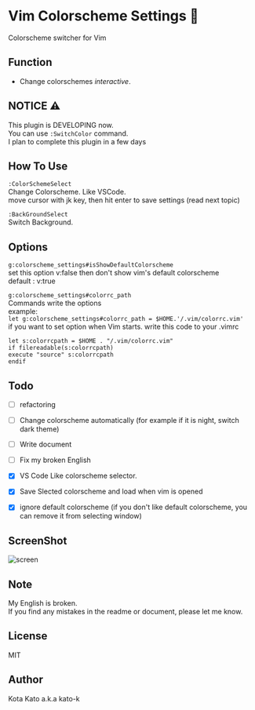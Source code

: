 # Vim Colorscheme Settings 🎨
Colorscheme switcher for Vim

## Function
- Change colorschemes *interactive*.

## NOTICE ⚠️
This plugin is DEVELOPING now.  
You can use ```:SwitchColor``` command.  
I plan to complete this plugin in a few days  

## How To Use

```:ColorSchemeSelect```  
Change Colorscheme. Like VSCode.  
move cursor with jk key, then hit enter to save settings (read next topic)

```:BackGroundSelect```  
Switch Background.  

## Options

```g:colorscheme_settings#isShowDefaultColorscheme```  
set this option v:false then don't show vim's default colorscheme  
default : v:true  

```g:colorscheme_settings#colorrc_path```  
Commands write the options  
example:  
  ```let g:colorscheme_settings#colorrc_path = $HOME.'/.vim/colorrc.vim'```  
if you want to set option when Vim starts. write this code to your .vimrc  
  ```
  let s:colorrcpath = $HOME . "/.vim/colorrc.vim"
if filereadable(s:colorrcpath)
  execute "source" s:colorrcpath
endif
```

## Todo
- [ ] refactoring
- [ ] Change colorscheme automatically (for example if it is night, switch dark theme)
- [ ] Write document
- [ ] Fix my broken English
- [x] VS Code Like colorscheme selector.
- [x] Save Slected colorscheme and load when vim is opened
- [x] ignore default colorscheme (if you don't like default colorscheme, you can remove it from selecting window)


## ScreenShot
![screen](https://github.com/kato-k/assets/blob/master/render1603724148552.gif)  

## Note
My English is broken.  
If you find any mistakes in the readme or document, please let me know.  

## License

MIT  

## Author
Kota Kato a.k.a kato-k  
